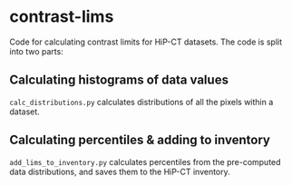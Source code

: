 # contrast-lims

Code for calculating contrast limits for HiP-CT datasets.
The code is split into two parts:

## Calculating histograms of data values
`calc_distributions.py` calculates distributions of all the pixels within a dataset.

## Calculating percentiles & adding to inventory
`add_lims_to_inventory.py` calculates percentiles from the pre-computed data distributions, and saves them to the HiP-CT inventory.
